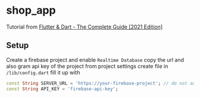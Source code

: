 # shop_app

Tutorial from [Flutter & Dart - The Complete Guide [2021 Edition]](https://www.udemy.com/course/learn-flutter-dart-to-build-ios-android-apps/)

## Setup 

Create a firebase project and enable `Realtime Database`
copy the url and also gram api key of the project from project settings 
create file in `/lib/config.dart` fill it up with
```dart
const String SERVER_URL = 'https://your-firebase-project'; // do not add `/` in end
const String API_KEY = 'firebase-api-key';
```
